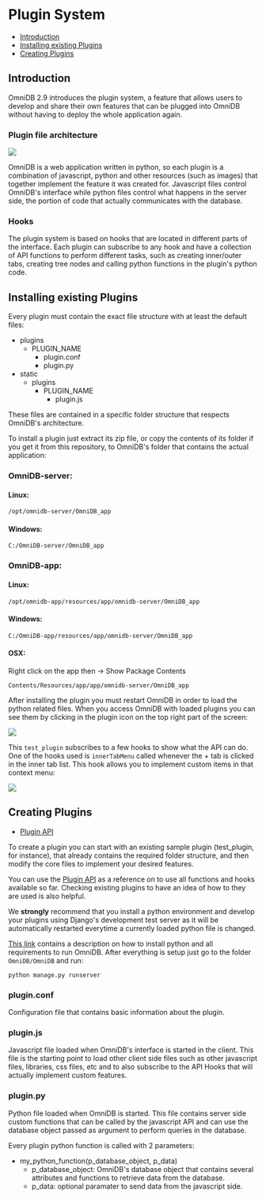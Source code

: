 # Plugin System

- [Introduction](#introduction)
- [Installing existing Plugins](#installing-existing-plugins)
- [Creating Plugins](#creating-plugins)

## Introduction

OmniDB 2.9 introduces the plugin system, a feature that allows users to develop and
share their own features that can be plugged into OmniDB without having to deploy
the whole application again.

### Plugin file architecture

![](https://omnidb.org/images/screenshots/plugins/plugin_files.png)

OmniDB is a web application written in python, so each plugin is a combination of
javascript, python and other resources (such as images) that together implement
the feature it was created for. Javascript files control OmniDB's interface while
python files control what happens in the server side, the portion of code that
actually communicates with the database.

### Hooks

The plugin system is based on hooks that are located in different parts of the
interface. Each plugin can subscribe to any hook and have a collection of API
functions to perform different tasks, such as creating inner/outer tabs, creating
tree nodes and calling python functions in the plugin's python code.

## Installing existing Plugins

Every plugin must contain the exact file structure with at least the default files:

- plugins
  - PLUGIN_NAME
    - plugin.conf
    - plugin.py
- static
  - plugins
    - PLUGIN_NAME
      - plugin.js

These files are contained in a specific folder structure that respects OmniDB's
architecture.

To install a plugin just extract its zip file, or copy the contents of its folder if you get it from this repository, to OmniDB's folder that contains the actual application:

### OmniDB-server:

#### Linux:

```/opt/omnidb-server/OmniDB_app```

#### Windows:

```C:/OmniDB-server/OmniDB_app```

### OmniDB-app:

#### Linux:

```/opt/omnidb-app/resources/app/omnidb-server/OmniDB_app```

#### Windows:

```C:/OmniDB-app/resources/app/omnidb-server/OmniDB_app```

#### OSX:

Right click on the app then -> Show Package Contents

```Contents/Resources/app/app/omnidb-server/OmniDB_app```

After installing the plugin you must restart OmniDB in order to load the python
related files. When you access OmniDB with loaded plugins you can see them by
clicking in the plugin icon on the top right part of the screen:

![](https://omnidb.org/images/screenshots/plugins/plugin_list.png)

This ```test_plugin``` subscribes to a few hooks to show what the API can do. One
of the hooks used is ```innerTabMenu``` called whenever the + tab is clicked in
the inner tab list. This hook allows you to implement custom items in that context
menu:

![](https://omnidb.org/images/screenshots/plugins/inner_test.png)

## Creating Plugins

- [Plugin API](https://github.com/OmniDB/plugins/blob/master/API.md)

To create a plugin you can start with an existing sample plugin (test_plugin,
for instance), that already contains the required folder structure, and then modify
the core files to implement your desired features.

You can use the [Plugin API](https://github.com/OmniDB/plugins/blob/master/API.md)
as a reference on to use all functions and hooks available so far. Checking existing
plugins to have an idea of how to they are used is also helpful.

We **strongly** recommend that you install a python environment and develop your plugins
using Django's development test server as it will be automatically restarted everytime
a currently loaded python file is changed.

[This link](https://github.com/OmniDB/OmniDB#12--from-source) contains a description on
how to install python and all requirements to run OmniDB. After everything is setup
just go to the folder ```OmniDB/OmniDB``` and run:

```
python manage.py runserver
```

### plugin.conf

Configuration file that contains basic information about the plugin.

### plugin.js

Javascript file loaded when OmniDB's interface is started in the client. This file
is the starting point to load other client side files such as other javascript files,
libraries, css files, etc and to also subscribe to the API Hooks that will actually
implement custom features.

### plugin.py

Python file loaded when OmniDB is started. This file contains server side custom
functions that can be called by the javascript API and can use the database object
passed as argument to perform queries in the database.

Every plugin python function is called with 2 parameters:

- my_python_function(p_database_object, p_data)
  - p_database_object: OmniDB's database object that contains several attributes
  and functions to retrieve data from the database.
  - p_data: optional paramater to send data from the javascript side.
